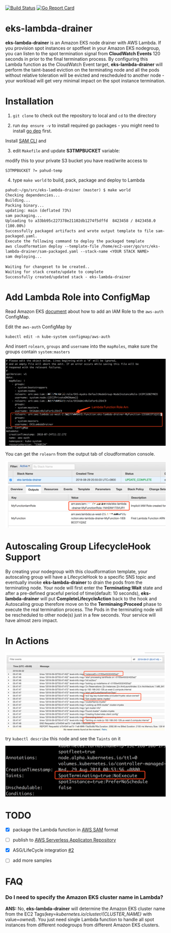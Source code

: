 [![Build Status](https://travis-ci.org/pahud/eks-lambda-drainer.svg?branch=master)](https://travis-ci.org/pahud/eks-lambda-drainer)
[![Go Report Card](https://goreportcard.com/badge/github.com/pahud/eks-lambda-drainer)](https://goreportcard.com/report/github.com/pahud/eks-lambda-drainer)

# eks-lambda-drainer

**eks-lambda-drainer** is an Amazon EKS node drainer with AWS Lambda. If you provision spot instances or spotfleet in your Amazon EKS nodegroup, you can listen to the spot termination signal from **CloudWatch Events** 120 seconds in prior to the final termination process. By configuring this Lambda function as the CloudWatch Event target, **eks-lambda-drainer**  will perform the taint-based eviction on the terminating node and all the pods without relative toleration will be evicted and rescheduled to another node - your workload will get very minimal impact on the spot instance termination.



# Installation

1. `git clone` to check out the repository to local and `cd` to the directory

2. run `dep ensure -v` to install required go packages - you might need to install [go dep](https://golang.github.io/dep/docs/installation.html) first.

Install [SAM CLI](https://github.com/awslabs/aws-sam-cli) and 

3. edit `Makefile` and update **S3TMPBUCKET** variable:

modify this to your private S3 bucket you have read/write access to
```
S3TMPBUCKET ?= pahud-temp
```

4. type `make world` to build, pack, package and deploy to Lambda
```
pahud:~/go/src/eks-lambda-drainer (master) $ make world
Checking dependencies...
Building...
Packing binary...
updating: main (deflated 73%)
sam packaging...
Uploading to a33bb95c227378e21102db1274f5dffd  8423458 / 8423458.0  (100.00%)
Successfully packaged artifacts and wrote output template to file sam-packaged.yaml.
Execute the following command to deploy the packaged template
aws cloudformation deploy --template-file /home/ec2-user/go/src/eks-lambda-drainer/sam-packaged.yaml --stack-name <YOUR STACK NAME>
sam deploying...

Waiting for changeset to be created..
Waiting for stack create/update to complete
Successfully created/updated stack - eks-lambda-drainer
```



# Add Lambda Role into ConfigMap

Read Amazon EKS [document](https://docs.aws.amazon.com/eks/latest/userguide/add-user-role.html) about how to add an IAM Role to the `aws-auth` ConfigMap. 

Edit the `aws-auth` ConfigMap by 

```
kubectl edit -n kube-system configmap/aws-auth
```

And insert `rolearn`, `groups` and `username` into the `mapRoles`, make sure the groups contain `system:masters`

![](images/04.png)



You can get the `rolearn` from the output tab of cloudformation console.

![](images/05.png)



# Autoscaling Group LifecycleHook Support

By creating your nodegroup with this cloudformation template, your autoscaling group will have a LifecycleHook to a specific SNS topic and eventually invoke **eks-lambda-drainer** to drain the pods from the terminating node. Your node will first enter the **Terminating:Wait** state and after a pre-defined graceful period of time(default: 10 seconds), **eks-lambda-drainer** will put **CompleteLifecycleAction** back to the hook and Autoscaling group therefore move on to the **Terminaing:Proceed** phase to execute the real termination process. The Pods in the terminating node will be rescheduled to other node(s) just in a few seconds. Your service will have almost zero impact.




# In Actions

![](images/01.png)



try `kubectl describe` this node and see the `Taints` on it

![](images/03.png)





# TODO

- [x] package the Lambda function in [AWS SAM](https://docs.aws.amazon.com/lambda/latest/dg/serverless_app.html) format
- [ ] publish to [AWS Serverless Applicaton Repository](https://aws.amazon.com/tw/serverless/serverlessrepo/)
- [x] ASG/LifeCycle integration [#2](https://github.com/pahud/eks-lambda-drainer/issues/2)
- [ ] add more samples



# FAQ



### Do I need to specify the Amazon EKS cluster name in Lambda?

**ANS:** No, **eks-lambda-drainer** will determine the Amazon EKS cluster name from the EC2 Tags(key=*kubernetes.io/cluster/{CLUSTER_NAME}* with value=*owned*). You just need single Lambda function to handle all spot instances from different nodegroups from different Amazon EKS clusters.


